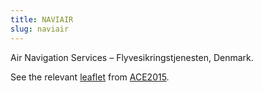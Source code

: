 ```yaml
---
title: NAVIAIR
slug: naviair
---
```


Air Navigation Services – Flyvesikringstjenesten, Denmark.

See the relevant [leaflet][leaf] from [ACE2015].

[leaf]: ../NAVIAIR_Denmark_ACE_2015.pdf "ACE 2015 Benchmarking Report Factsheet: NAVIAIR"

[ACE2015]: http://www.eurocontrol.int/publications/atm-cost-effectiveness-ace-2015-benchmarking-report-2016-2020-outlook "ACE 2015 Benchmarking Report"

